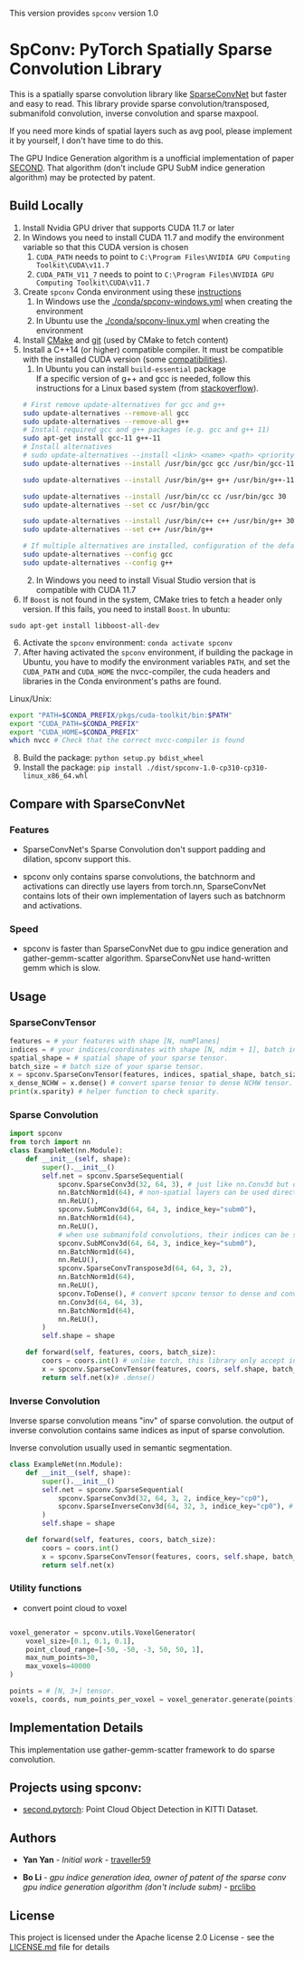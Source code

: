 This version provides `spconv` version 1.0

# SpConv: PyTorch Spatially Sparse Convolution Library

This is a spatially sparse convolution library like [SparseConvNet](https://github.com/facebookresearch/SparseConvNet) but faster and easy to read. This library provide sparse convolution/transposed, submanifold convolution, inverse convolution and sparse maxpool.

If you need more kinds of spatial layers such as avg pool, please implement it by yourself, I don't have time to do this.

The GPU Indice Generation algorithm is a unofficial implementation of paper [SECOND](http://www.mdpi.com/1424-8220/18/10/3337). That algorithm (don't include GPU SubM indice generation algorithm) may be protected by patent.

## Build Locally

1. Install Nvidia GPU driver that supports CUDA 11.7 or later
2. In Windows you need to install CUDA 11.7 and modify the environment variable so that this CUDA version is chosen
    1. `CUDA_PATH` needs to point to `C:\Program Files\NVIDIA GPU Computing Toolkit\CUDA\v11.7`
    2. `CUDA_PATH_V11_7` needs to point to `C:\Program Files\NVIDIA GPU Computing Toolkit\CUDA\v11.7`
3. Create `spconv` Conda environment using these [instructions](conda/README.md)
    1. In Windows use the [./conda/spconv-windows.yml](./conda/spconv-windows.yml) when creating the environment
    2. In Ubuntu use the [./conda/spconv-linux.yml](./conda/spconv-linux.yml) when creating the environment
4. Install [CMake](https://apt.kitware.com/) and [git](https://git-scm.com/book/en/v2/Getting-Started-Installing-Git) (used by CMake to fetch content)
5. Install a C++14 (or higher) compatible compiler. It must be compatible with the installed CUDA version (some [compatibilities](https://gist.github.com/ax3l/9489132)).
    1. In Ubuntu you can install `build-essential` package<br>
    If a specific version of g++ and gcc is needed, follow this instructions for a Linux based system (from [stackoverflow](https://askubuntu.com/questions/26498/how-to-choose-the-default-gcc-and-g-version)).
    ```sh
    # First remove update-alternatives for gcc and g++
    sudo update-alternatives --remove-all gcc 
    sudo update-alternatives --remove-all g++
    # Install required gcc and g++ packages (e.g. gcc and g++ 11)
    sudo apt-get install gcc-11 g++-11
    # Install alternatives
    # sudo update-alternatives --install <link> <name> <path> <priority>
    sudo update-alternatives --install /usr/bin/gcc gcc /usr/bin/gcc-11 10

    sudo update-alternatives --install /usr/bin/g++ g++ /usr/bin/g++-11 10

    sudo update-alternatives --install /usr/bin/cc cc /usr/bin/gcc 30
    sudo update-alternatives --set cc /usr/bin/gcc

    sudo update-alternatives --install /usr/bin/c++ c++ /usr/bin/g++ 30
    sudo update-alternatives --set c++ /usr/bin/g++

    # If multiple alternatives are installed, configuration of the default commands for gcc and g++ can be done interactively
    sudo update-alternatives --config gcc
    sudo update-alternatives --config g++
    ```
    2. In Windows you need to install Visual Studio version that is compatible with CUDA 11.7
5. If `Boost` is not found in the system, CMake tries to fetch a header only version. If this fails, you need to install `Boost`.
In ubuntu:
```
sudo apt-get install libboost-all-dev
```
6. Activate the `spconv` environment: `conda activate spconv`
7. After having activated the `spconv` environment, if building the package in Ubuntu, you have to modify the environment variables `PATH`, and set the `CUDA_PATH` and `CUDA_HOME` the nvcc-compiler, the cuda headers and libraries in the Conda environment's paths are found. 

Linux/Unix:
```bash
export "PATH=$CONDA_PREFIX/pkgs/cuda-toolkit/bin:$PATH"
export "CUDA_PATH=$CONDA_PREFIX"
export "CUDA_HOME=$CONDA_PREFIX"
which nvcc # Check that the correct nvcc-compiler is found
```

8. Build the package: `python setup.py bdist_wheel`
9. Install the package: `pip install ./dist/spconv-1.0-cp310-cp310-linux_x86_64.whl`

## Compare with SparseConvNet

### Features

* SparseConvNet's Sparse Convolution don't support padding and dilation, spconv support this.

* spconv only contains sparse convolutions, the batchnorm and activations can directly use layers from torch.nn, SparseConvNet contains lots of their own implementation of layers such as batchnorm and activations.

### Speed

* spconv is faster than SparseConvNet due to gpu indice generation and gather-gemm-scatter algorithm. SparseConvNet use hand-written gemm which is slow.

## Usage

### SparseConvTensor

```Python
features = # your features with shape [N, numPlanes]
indices = # your indices/coordinates with shape [N, ndim + 1], batch index must be put in indices[:, 0]
spatial_shape = # spatial shape of your sparse tensor.
batch_size = # batch size of your sparse tensor.
x = spconv.SparseConvTensor(features, indices, spatial_shape, batch_size)
x_dense_NCHW = x.dense() # convert sparse tensor to dense NCHW tensor.
print(x.sparity) # helper function to check sparity. 
```

### Sparse Convolution

```Python
import spconv
from torch import nn
class ExampleNet(nn.Module):
    def __init__(self, shape):
        super().__init__()
        self.net = spconv.SparseSequential(
            spconv.SparseConv3d(32, 64, 3), # just like nn.Conv3d but don't support group and all([d > 1, s > 1])
            nn.BatchNorm1d(64), # non-spatial layers can be used directly in SparseSequential.
            nn.ReLU(),
            spconv.SubMConv3d(64, 64, 3, indice_key="subm0"),
            nn.BatchNorm1d(64),
            nn.ReLU(),
            # when use submanifold convolutions, their indices can be shared to save indices generation time.
            spconv.SubMConv3d(64, 64, 3, indice_key="subm0"),
            nn.BatchNorm1d(64),
            nn.ReLU(),
            spconv.SparseConvTranspose3d(64, 64, 3, 2),
            nn.BatchNorm1d(64),
            nn.ReLU(),
            spconv.ToDense(), # convert spconv tensor to dense and convert it to NCHW format.
            nn.Conv3d(64, 64, 3),
            nn.BatchNorm1d(64),
            nn.ReLU(),
        )
        self.shape = shape

    def forward(self, features, coors, batch_size):
        coors = coors.int() # unlike torch, this library only accept int coordinates.
        x = spconv.SparseConvTensor(features, coors, self.shape, batch_size)
        return self.net(x)# .dense()
```

### Inverse Convolution

Inverse sparse convolution means "inv" of sparse convolution. the output of inverse convolution contains same indices as input of sparse convolution.

Inverse convolution usually used in semantic segmentation.

```Python
class ExampleNet(nn.Module):
    def __init__(self, shape):
        super().__init__()
        self.net = spconv.SparseSequential(
            spconv.SparseConv3d(32, 64, 3, 2, indice_key="cp0"),
            spconv.SparseInverseConv3d(64, 32, 3, indice_key="cp0"), # need provide kernel size to create weight
        )
        self.shape = shape

    def forward(self, features, coors, batch_size):
        coors = coors.int()
        x = spconv.SparseConvTensor(features, coors, self.shape, batch_size)
        return self.net(x)
```

### Utility functions

* convert point cloud to voxel

```Python

voxel_generator = spconv.utils.VoxelGenerator(
    voxel_size=[0.1, 0.1, 0.1], 
    point_cloud_range=[-50, -50, -3, 50, 50, 1],
    max_num_points=30,
    max_voxels=40000
)

points = # [N, 3+] tensor.
voxels, coords, num_points_per_voxel = voxel_generator.generate(points)
```

## Implementation Details

This implementation use gather-gemm-scatter framework to do sparse convolution.

## Projects using spconv:

* [second.pytorch](https://github.com/traveller59/second.pytorch): Point Cloud Object Detection in KITTI Dataset.

## Authors

* **Yan Yan** - *Initial work* - [traveller59](https://github.com/traveller59)

* **Bo Li** - *gpu indice generation idea, owner of patent of the sparse conv gpu indice generation algorithm (don't include subm)* - [prclibo](https://github.com/prclibo)

## License

This project is licensed under the Apache license 2.0 License - see the [LICENSE.md](LICENSE.md) file for details

